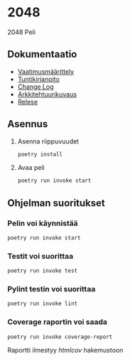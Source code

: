  # 2048

2048 Peli

## Dokumentaatio

- [Vaatimusmäärittely](https://github.com/BorisVer/ot-harjoitustyo/blob/master/dokumentaatio/vaatimusmaarittely.md)
- [Tuntikirjanpito](https://github.com/BorisVer/ot-harjoitustyo/blob/master/dokumentaatio/tuntikirjanpito.md)
- [Change Log](https://github.com/BorisVer/ot-harjoitustyo/blob/master/dokumentaatio/changelog.md)
- [Arkkitehtuurikuvaus](https://github.com/BorisVer/ot-harjoitustyo/blob/master/dokumentaatio/arkkitehtuuri.md)
- [Relese](https://github.com/BorisVer/ot-harjoitustyo/releases/tag/viikko5)
 
## Asennus
1. Asenna riippuvuudet

   ```bash
   poetry install
   ```
   
2. Avaa peli

   ```bash
   poetry run invoke start
   ```

## Ohjelman suoritukset

### Pelin voi käynnistää
   ```bash
   poetry run invoke start
   ```

### Testit voi suorittaa
   ```bash
   poetry run invoke test
   ```

### Pylint testin voi suorittaa
   ```bash
   poetry run invoke lint
   ```


### Coverage raportin voi saada
   ```bash
   poetry run invoke coverage-report
   ```
Raportti ilmestyy *htmlcov* hakemustoon
